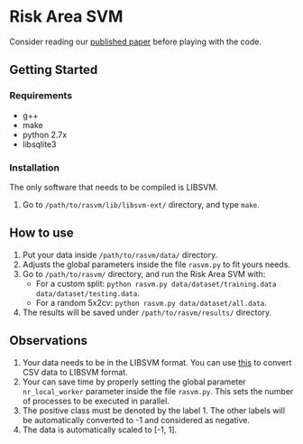 Risk Area SVM
=============

Consider reading our [published paper](http://www.sciencedirect.com/science/article/pii/S1047320316300116) before playing with the code.

Getting Started
---------------

### Requirements

* g++
* make
* python 2.7x
* libsqlite3

### Installation

The only software that needs to be compiled is LIBSVM.

1. Go to `/path/to/rasvm/lib/libsvm-ext/` directory, and type `make`.

How to use
----------

1. Put your data inside `/path/to/rasvm/data/` directory.
2. Adjusts the global parameters inside the file `rasvm.py` to fit yours needs.
3. Go to `/path/to/rasvm/` directory, and run the Risk Area SVM with:
   * For a custom split: `python rasvm.py data/dataset/training.data data/dataset/testing.data`.
   * For a random 5x2cv: `python rasvm.py data/dataset/all.data`.
4. The results will be saved under `/path/to/rasvm/results/` directory.

Observations
------------

1. Your data needs to be in the LIBSVM format. You can use
   [this](http://www.csie.ntu.edu.tw/~cjlin/libsvm/faq.html#f307) to convert CSV
   data to LIBSVM format.
2. Your can save time by properly setting the global parameter `nr_local_worker`
   parameter inside the file `rasvm.py`. This sets the number of processes to be
   executed in parallel.
3. The positive class must be denoted by the label 1. The other labels will be
   automatically converted to -1 and considered as negative.
4. The data is automatically scaled to [-1, 1].
